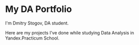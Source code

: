 # My DA Portfolio
I'm Dmitry Stogov, DA student.

Here are my projects I've done while studying Data Analysis in Yandex.Practicum School.
